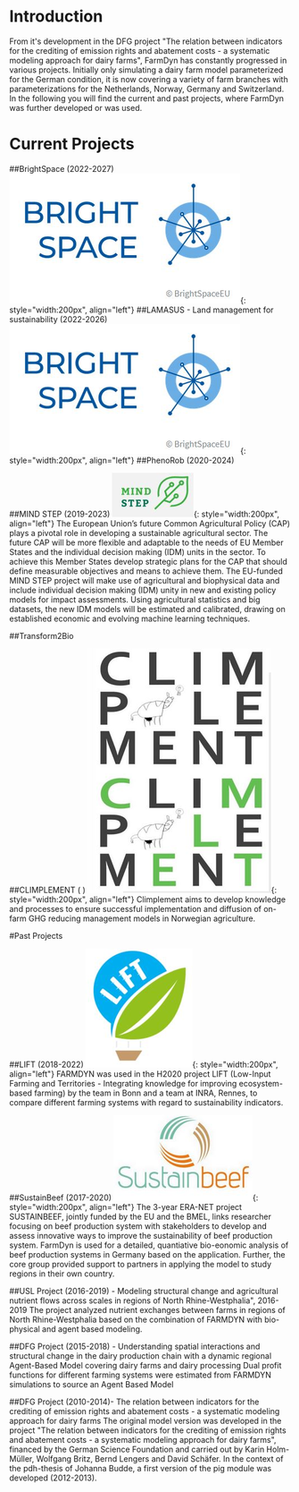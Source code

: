 # Introduction

From it's development in the DFG project "The relation between indicators for the crediting of emission rights and abatement costs - a systematic modeling approach for dairy farms", FarmDyn has constantly progressed in various projects. Initially only simulating a dairy farm model parameterized for the German condition, it is now covering a variety of farm branches with parameterizations for the Netherlands, Norway, Germany and Switzerland. In the following you will find the current and past projects, where FarmDyn was further developed or was used.


# Current Projects

##BrightSpace (2022-2027)
![](../media/Projects/BrightSpace.jpg){: style="width:200px", align="left"}
##LAMASUS - Land management for sustainability (2022-2026)
![](../media/Projects/BrightSpace.jpg){: style="width:200px", align="left"}
##PhenoRob (2020-2024)

##MIND STEP (2019-2023)
![](../media/Projects/MindStep.jpg){: style="width:200px", align="left"}
The European Union’s future Common Agricultural Policy (CAP) plays a pivotal role in developing a sustainable agricultural sector. The future CAP will be more flexible and adaptable to the needs of EU Member States and the individual decision making (IDM) units in the sector. To achieve this Member States develop strategic plans for the CAP that should define measurable objectives and means to achieve them. The EU-funded MIND STEP project will make use of agricultural and biophysical data and include individual decision making (IDM) unity in new and existing policy models for impact assessments. Using agricultural statistics and big datasets, the new IDM models will be estimated and calibrated, drawing on established economic and evolving machine learning techniques.

##Transform2Bio

##CLIMPLEMENT ( )
![](../media/Projects/CLIMPLEMENT.jpg){: style="width:200px", align="left"}
Climplement aims to develop knowledge and processes to ensure successful implementation and diffusion of on-farm GHG reducing management models in Norwegian agriculture.

#Past Projects

##LIFT (2018-2022)
![](../media/Projects/LIFT.jpg){: style="width:200px", align="left"}
FARMDYN was used in the H2020 project LIFT (Low-Input Farming and Territories - Integrating knowledge for improving ecosystem-based farming) by the team in Bonn and a team at INRA, Rennes, to compare different farming systems with regard to sustainability indicators.

##SustainBeef (2017-2020)
![](../media/Projects/SUSTAINBEEF.jpg){: style="width:200px", align="left"}
The 3-year ERA-NET project SUSTAINBEEF, jointly funded by the EU and the BMEL, links researcher focusing on beef production system with stakeholders to develop and assess innovative ways to improve the sustainability of beef production system. FarmDyn is used for a detailed, quantiative bio-eonomic analysis of beef production systems in Germany based on the application. Further, the core group provided support to partners in applying the model to study regions in their own country.

##USL Project (2016-2019) - Modeling structural change and agricultural nutrient flows across scales in regions of North Rhine-Westphalia", 2016-2019
The project analyzed nutrient exchanges between farms in regions of North Rhine-Westphalia based on the combination of FARMDYN with bio-physical and agent based modeling.

##DFG Project (2015-2018) - Understanding spatial interactions and structural change in the dairy production chain with a dynamic regional Agent-Based Model covering dairy farms and dairy processing
Dual profit functions for different farming systems were estimated from FARMDYN simulations to source an Agent Based Model

##DFG Project (2010-2014)- The relation between indicators for the crediting of emission rights and abatement costs - a systematic modeling approach for dairy farms
The original model version was developed in the project "The relation between indicators for the crediting of emission rights and abatement costs - a systematic modeling approach for dairy farms", financed by the German Science Foundation and carried out by Karin Holm-Müller, Wolfgang Britz, Bernd Lengers and David Schäfer. In the context of the pdh-thesis of Johanna Budde, a first version of the pig module was developed (2012-2013).
